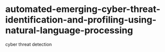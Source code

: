 # automated-emerging-cyber-threat-identification-and-profiling-using-natural-language-processing
cyber threat detection
